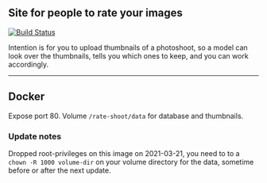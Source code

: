 Site for people to rate your images
----------

[![Build Status](https://drone.niduroki.net/api/badges/niduroki/rate-shoot/status.svg)](https://drone.niduroki.net/niduroki/rate-shoot)

Intention is for you to upload thumbnails of a photoshoot, so a model can look over the thumbnails, tells you which ones to keep, and you can work accordingly.

-----------

## Docker

Expose port 80.
Volume `/rate-shoot/data` for database and thumbnails.

### Update notes

Dropped root-privileges on this image on 2021-03-21, you need to to a `chown -R 1000 volume-dir` on your volume directory for the data, sometime before or after the next update.
